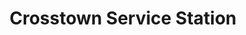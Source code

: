 ---
title: "Crosstown Service Station"
url: /wexford/crosstown-service-station/
shop: convenience
---